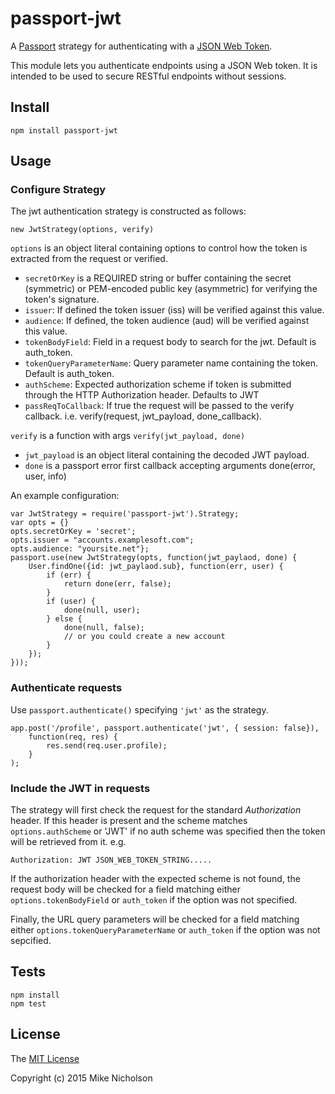 # passport-jwt

A [Passport](http://passportjs.org/) strategy for authenticating with a
[JSON Web Token](http://jwt.io).

This module lets you authenticate endpoints using a JSON Web token. It is
intended to be used to secure RESTful endpoints without sessions.

## Install

    npm install passport-jwt

## Usage

### Configure Strategy

The jwt authentication strategy is constructed as follows:

    new JwtStrategy(options, verify)

`options` is an object literal containing options to control how the token is
extracted from the request or verified.

* `secretOrKey` is a REQUIRED string or buffer containing the secret
  (symmetric) or PEM-encoded public key (asymmetric) for verifying the token's
  signature.
* `issuer`: If defined the token issuer (iss) will be verified against this
  value.
* `audience`: If defined, the token audience (aud) will be verified against
  this value.
* `tokenBodyField`: Field in a request body to search for the jwt.
  Default is auth_token.
* `tokenQueryParameterName`: Query parameter name containing the token.
  Default is auth_token.
* `authScheme`: Expected authorization scheme if token is submitted through
  the HTTP Authorization header. Defaults to JWT
* `passReqToCallback`: If true the request will be passed to the verify
  callback. i.e. verify(request, jwt_payload, done_callback).

`verify` is a function with args `verify(jwt_payload, done)`

* `jwt_payload` is an object literal containing the decoded JWT payload.
* `done` is a passport error first callback accepting arguments
  done(error, user, info)

An example configuration:

    var JwtStrategy = require('passport-jwt').Strategy;
    var opts = {}
    opts.secretOrKey = 'secret';
    opts.issuer = "accounts.examplesoft.com";
    opts.audience: "yoursite.net"};
    passport.use(new JwtStrategy(opts, function(jwt_paylaod, done) {
        User.findOne({id: jwt_paylaod.sub}, function(err, user) {
            if (err) {
                return done(err, false);
            }
            if (user) {
                done(null, user);
            } else {
                done(null, false);
                // or you could create a new account
            }
        });
    }));

### Authenticate requests

Use `passport.authenticate()` specifying `'jwt'` as the strategy.

    app.post('/profile', passport.authenticate('jwt', { session: false}),
        function(req, res) {
            res.send(req.user.profile);
        }
    );

### Include the JWT in requests

The strategy will first check the request for the standard *Authorization*
header. If this header is present and the scheme matches `options.authScheme`
or 'JWT' if no auth scheme was specified then the token will be retrieved from
it. e.g.

    Authorization: JWT JSON_WEB_TOKEN_STRING.....

If the authorization header with the expected scheme is not found, the request
body will be checked for a field matching either `options.tokenBodyField` or
`auth_token` if the option was not specified.

Finally, the URL query parameters will be checked for a field matching either
`options.tokenQueryParameterName` or `auth_token` if the option was not
sepcified.

## Tests

    npm install
    npm test

## License

The [MIT License](http://opensource.org/licenses/MIT)

Copyright (c) 2015 Mike Nicholson
